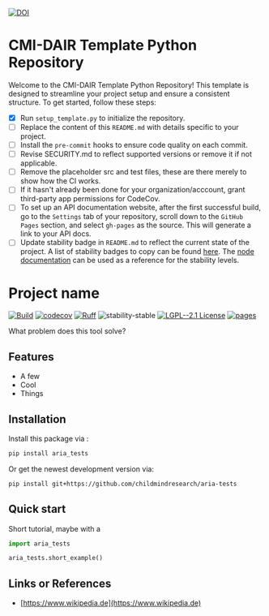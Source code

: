 [![DOI](https://zenodo.org/badge/657341621.svg)](https://zenodo.org/doi/10.5281/zenodo.10383685)

# CMI-DAIR Template Python Repository

Welcome to the CMI-DAIR Template Python Repository! This template is designed to streamline your project setup and ensure a consistent structure. To get started, follow these steps:


- [x] Run `setup_template.py` to initialize the repository.
- [ ] Replace the content of this `README.md` with details specific to your project.
- [ ] Install the `pre-commit` hooks to ensure code quality on each commit.
- [ ] Revise SECURITY.md to reflect supported versions or remove it if not applicable.
- [ ] Remove the placeholder src and test files, these are there merely to show how the CI works.
- [ ] If it hasn't already been done for your organization/acccount, grant third-party app permissions for CodeCov.
- [ ] To set up an API documentation website, after the first successful build, go to the `Settings` tab of your repository, scroll down to the `GitHub Pages` section, and select `gh-pages` as the source. This will generate a link to your API docs.
- [ ] Update stability badge in `README.md` to reflect the current state of the project. A list of stability badges to copy can be found [here](https://github.com/orangemug/stability-badges). The [node documentation](https://nodejs.org/docs/latest-v20.x/api/documentation.html#documentation_stability_index) can be used as a reference for the stability levels.

# Project name

[![Build](https://github.com/childmindresearch/aria-tests/actions/workflows/test.yaml/badge.svg?branch=main)](https://github.com/childmindresearch/aria-tests/actions/workflows/test.yaml?query=branch%3Amain)
[![codecov](https://codecov.io/gh/childmindresearch/aria-tests/branch/main/graph/badge.svg?token=22HWWFWPW5)](https://codecov.io/gh/childmindresearch/aria-tests)
[![Ruff](https://img.shields.io/endpoint?url=https://raw.githubusercontent.com/astral-sh/ruff/main/assets/badge/v2.json)](https://github.com/astral-sh/ruff)
![stability-stable](https://img.shields.io/badge/stability-stable-green.svg)
[![LGPL--2.1 License](https://img.shields.io/badge/license-LGPL--2.1-blue.svg)](https://github.com/childmindresearch/aria-tests/blob/main/LICENSE)
[![pages](https://img.shields.io/badge/api-docs-blue)](https://childmindresearch.github.io/aria-tests)

What problem does this tool solve?

## Features

- A few
- Cool
- Things

## Installation

Install this package via :

```sh
pip install aria_tests
```

Or get the newest development version via:

```sh
pip install git+https://github.com/childmindresearch/aria-tests
```

## Quick start

Short tutorial, maybe with a

```Python
import aria_tests

aria_tests.short_example()
```

## Links or References

- [https://www.wikipedia.de](https://www.wikipedia.de)
